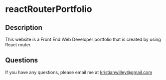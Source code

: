# reactRouterPortfolio

## Description 

This website is a Front End Web Developer portfolio that is created by using React router. 

## Questions 

If you have any questions, please email me at kristianwilley@gmail.com 
